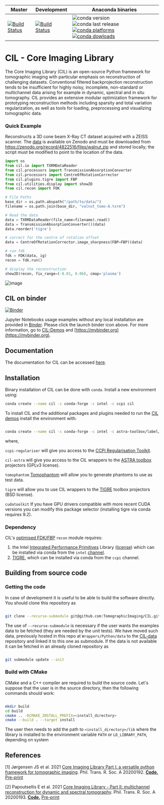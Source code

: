 
| Master | Development | Anaconda binaries |
|--------|-------------|-------------------|
| [![Build Status](https://anvil.softeng-support.ac.uk/jenkins/buildStatus/icon?job=CILsingle/CCPi-Framework)](https://anvil.softeng-support.ac.uk/jenkins/job/CILsingle/job/CCPi-Framework/) | [![Build Status](https://anvil.softeng-support.ac.uk/jenkins/buildStatus/icon?job=CILsingle/CCPi-Framework-dev)](https://anvil.softeng-support.ac.uk/jenkins/job/CILsingle/job/CCPi-Framework-dev/) |![conda version](https://anaconda.org/ccpi/cil/badges/version.svg) ![conda last release](https://anaconda.org/ccpi/cil/badges/latest_release_date.svg) [![conda platforms](https://anaconda.org/ccpi/cil/badges/platforms.svg) ![conda dowloads](https://anaconda.org/ccpi/cil/badges/downloads.svg)](https://anaconda.org/ccpi/cil) |

# CIL - Core Imaging Library

The Core Imaging Library (CIL) is an open-source Python framework for tomographic imaging with particular emphasis on reconstruction of challenging datasets. Conventional filtered backprojection reconstruction tends to be insufficient for highly noisy, incomplete, non-standard or multichannel data arising for example in dynamic, spectral and in situ tomography. CIL provides an extensive modular optimization framework for prototyping reconstruction methods including sparsity and total variation regularization, as well as tools for loading, preprocessing and visualizing tomographic data.

### Quick Example

Reconstructs a 3D cone beam X-Ray CT dataset acquired with a ZEISS scanner. The [data](https://zenodo.org/record/4822516) is available on Zenodo and must be downloaded from https://zenodo.org/record/4822516/files/walnut.zip and stored locally; the script must be modified to point to the location of the data.

```python
import os
from cil.io import TXRMDataReader
from cil.processors import TransmissionAbsorptionConverter
from cil.processors import CentreOfRotationCorrector
from cil.plugins.tigre import FBP
from cil.utilities.display import show2D
from cil.recon import FDK

# File Paths
base_dir = os.path.abspath("/path/to/data/")
filename = os.path.join(base_dir, "valnut_tomo-A.txrm")

# Read the data
data = TXRMDataReader(file_name=filename).read()
data = TransmissionAbsorptionConverter()(data)
data.reorder('tigre')

# correct for the centre of rotation offset
data = CentreOfRotationCorrector.image_sharpness(FBP=FBP)(data)

# run fdk
fdk = FDK(data, ig)
recon = fdk.run()

# display the reconstruction
show2D(recon, fix_range=(-0.01, 0.06), cmap='plasma')
```
![image](https://user-images.githubusercontent.com/14138589/152979615-64dcc94d-1836-4cf2-8c75-cf02a5f38813.png)

## CIL on binder

[![Binder](https://mybinder.org/badge_logo.svg)](https://mybinder.org/v2/gh/TomographicImaging/CIL-Demos/HEAD?urlpath=lab/tree/binder%2Findex.ipynb)

Jupyter Notebooks usage examples without any local installation are provided in [Binder](https://mybinder.org/v2/gh/TomographicImaging/CIL-Demos/HEAD?urlpath=lab/tree/binder%2Findex.ipynb). Please click the launch binder icon above. For more information, go to [CIL-Demos](https://github.com/TomographicImaging/CIL-Demos) and [https://mybinder.org](https://mybinder.org).

## Documentation

The documentation for CIL can be accessed [here](https://tomographicimaging.github.io/CIL).

## Installation

Binary installation of CIL can be done with `conda`. Install a new environment using:

```bash
conda create --name cil -c conda-forge -c intel -c ccpi cil
```

To install CIL and the additional packages and plugins needed to run the [CIL demos](https://github.com/TomographicImaging/CIL-Demos) install the environment with:

```bash

conda create --name cil -c conda-forge -c intel -c astra-toolbox/label/dev -c ccpi cil cil-astra ccpi-regulariser tigre tomophantom=1.4.10
```

where,

```ccpi-regulariser``` will give you access to the [CCPi Regularisation Toolkit](https://github.com/vais-ral/CCPi-Regularisation-Toolkit).

```cil-astra``` will give you access to the CIL wrappers to the [ASTRA toolbox](http://www.astra-toolbox.com/) projectors (GPLv3 license).

```tomophantom``` [Tomophantom](https://github.com/dkazanc/TomoPhantom) will allow you to generate phantoms to use as test data.

```tigre``` will allow you to use CIL wrappers to the [TIGRE](https://github.com/CERN/TIGRE) toolbox projectors (BSD license).

```cudatoolkit``` If you have GPU drivers compatible with more recent CUDA versions you can modify this package selector (installing tigre via conda requires 9.2).

### Dependency

CIL's [optimised FDK/FBP](https://github.com/TomographicImaging/CIL/discussions/1070) `recon` module requires:
1. the Intel [Integrated Performance Primitives](https://www.intel.com/content/www/us/en/developer/tools/oneapi/ipp.html#gs.gxwq5p) Library ([license](https://www.intel.com/content/dam/develop/external/us/en/documents/pdf/intel-simplified-software-license-version-august-2021.pdf)) which can be installed via conda from the `intel` [channel](https://anaconda.org/intel/ipp).
2. [TIGRE](https://github.com/CERN/TIGRE), which can be installed via conda from the `ccpi` channel.

## Building from source code 

### Getting the code

In case of development it is useful to be able to build the software directly. You should clone this repository as
```bash

git clone --recurse-submodule git@github.com:TomographicImaging/CIL.git
```
The use of `--recurse-submodule` is necessary if the user wants the examples data to be fetched (they are needed by the unit tests). We have moved such data, previously hosted in this repo at `Wrappers/Python/data` to the [CIL-data](https://github.com/TomographicImaging/CIL-Data) repository and linked it to this one as submodule. If the data is not available it can be fetched in an already cloned repository as
```bash

git submodule update --init
```

### Build with CMake
CMake and a C++ compiler are required to build the source code. Let's suppose that the user is in the source directory, then the following commands should work:

```bash

mkdir build
cd build
cmake .. -DCMAKE_INSTALL_PREFIX=<install_directory>
cmake --build . --target install
```

The user then needs to add the path to `<install_directory>/lib` where the library is installed to the environment variable `PATH` or `LD_LIBRARY_PATH`, depending on system


## References

[1] Jørgensen JS et al. 2021 [Core Imaging Library Part I: a versatile python framework for tomographic imaging](https://doi.org/10.1098/rsta.2020.0192). Phil. Trans. R. Soc. A 20200192. [**Code.**](https://github.com/TomographicImaging/Paper-2021-RSTA-CIL-Part-I) [Pre-print](https://arxiv.org/abs/2102.04560)

[2] Papoutsellis E et al. 2021 [Core Imaging Library - Part II: multichannel reconstruction for dynamic and spectral
tomography](https://doi.org/10.1098/rsta.2020.0193). Phil. Trans. R. Soc. A 20200193. [**Code.**](https://github.com/TomographicImaging/Paper-2021-RSTA-CIL-Part-II) [Pre-print](https://arxiv.org/abs/2102.06126)



